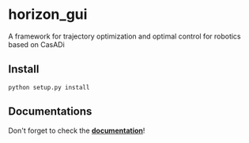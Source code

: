 # horizon_gui
A framework for trajectory optimization and optimal control for robotics based on CasADi

## Install
```python setup.py install```

## Documentations
Don't forget to check the [**documentation**](https://francescoruscelli.github.io/horizon_gui/)! 
